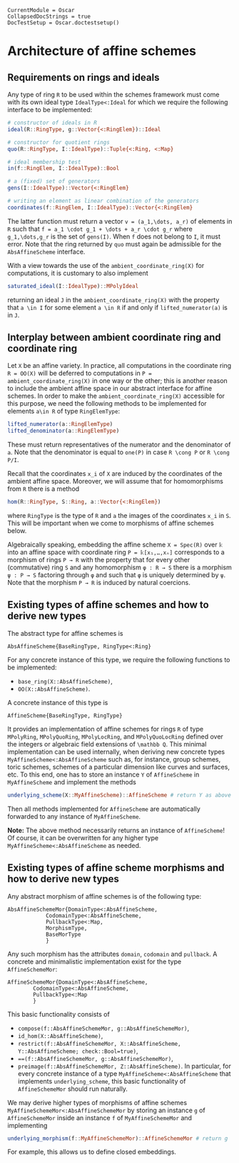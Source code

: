 ```@meta
CurrentModule = Oscar
CollapsedDocStrings = true
DocTestSetup = Oscar.doctestsetup()
```


# Architecture of affine schemes

## Requirements on rings and ideals

Any type of ring ``R`` to be used within the schemes framework
must come with its own ideal type `IdealType<:Ideal` for which
we require the following interface to be implemented:
```julia
# constructor of ideals in R
ideal(R::RingType, g::Vector{<:RingElem})::Ideal

# constructor for quotient rings
quo(R::RingType, I::IdealType)::Tuple{<:Ring, <:Map}

# ideal membership test
in(f::RingElem, I::IdealType)::Bool

# a (fixed) set of generators
gens(I::IdealType)::Vector{<:RingElem}

# writing an element as linear combination of the generators
coordinates(f::RingElem, I::IdealType)::Vector{<:RingElem}
```
The latter function must return a vector ``v = (a_1,\dots, a_r)``
of elements in ``R`` such that ``f = a_1 \cdot g_1 + \dots + a_r \cdot g_r``
where ``g_1,\dots,g_r`` is the set of `gens(I)`. When ``f`` does
not belong to ``I``, it must error. Note that the ring returned by
`quo` must again be admissible for the `AbsAffineScheme` interface.

With a view towards the use of the `ambient_coordinate_ring(X)` for computations,
it is customary to also implement
```julia
saturated_ideal(I::IdealType)::MPolyIdeal
```
returning an ideal ``J`` in the `ambient_coordinate_ring(X)` with the property
that ``a \in I`` for some element ``a \in R`` if and only if
`lifted_numerator(a)` is in ``J``.


## Interplay between ambient coordinate ring and coordinate ring

Let ``X`` be an affine variety.
In practice, all computations in the coordinate ring `R = OO(X)` will be deferred to
computations in `P = ambient_coordinate_ring(X)` in one way or the other;
this is another reason to include the ambient affine space in our abstract
interface for affine schemes. In order to make the `ambient_coordinate_ring(X)`
accessible for this purpose, we need the following methods to be implemented
for elements ``a\in R`` of type `RingElemType`:
```julia
lifted_numerator(a::RingElemType)
lifted_denominator(a::RingElemType)
```
These must return representatives of the numerator and the denominator
of ``a``. Note that the denominator is equal to `one(P)` in case
``R \cong P`` or ``R \cong P/I``.

Recall that the coordinates ``x_i`` of ``X`` are induced by the coordinates of
the ambient affine space.
Moreover, we will assume that for homomorphisms from ``R``
there is a method
```julia
hom(R::RingType, S::Ring, a::Vector{<:RingElem})
```
where `RingType` is the type of ``R`` and `a` the images
of the coordinates ``x_i`` in ``S``. This will be important
when we come to morphisms of affine schemes below.

Algebraically speaking, embedding the affine scheme ``X = Spec(R)`` over ``𝕜``
into an affine space with coordinate ring ``P = 𝕜[x₁,…,xₙ]`` corresponds to
a morphism of rings ``P → R`` with the property that for every other (commutative)
ring ``S`` and any homomorphism ``φ : R → S`` there is a morphism
``ψ : P → S`` factoring through ``φ`` and such that ``φ``
is uniquely determined by ``ψ``.
Note that the morphism ``P → R`` is induced by natural coercions.


## Existing types of affine schemes and how to derive new types

The abstract type for affine schemes is
```@docs
AbsAffineScheme{BaseRingType, RingType<:Ring}
```
For any concrete instance of this type, we require the following
functions to be implemented:
- `base_ring(X::AbsAffineScheme)`,
- `OO(X::AbsAffineScheme)`.

A concrete instance of this type is
```@docs
AffineScheme{BaseRingType, RingType}
```
It provides an implementation of affine schemes for rings ``R`` of type
`MPolyRing`, `MPolyQuoRing`, `MPolyLocRing`, and `MPolyQuoLocRing`
defined over the integers or algebraic field extensions of ``\mathbb Q``.
This minimal implementation can be used internally, when deriving new
concrete types `MyAffineScheme<:AbsAffineScheme` such as, for instance,
group schemes, toric schemes, schemes of a particular dimension
like curves and surfaces, etc. To this end, one has to store
an instance `Y` of `AffineScheme` in `MyAffineScheme` and implement the methods
```julia
underlying_scheme(X::MyAffineScheme)::AffineScheme # return Y as above
```
Then all methods implemented for `AffineScheme` are automatically
forwarded to any instance of `MyAffineScheme`.

**Note:** The above method necessarily returns an instance of `AffineScheme`!
Of course, it can be overwritten for any higher type `MyAffineScheme<:AbsAffineScheme` as needed.


## Existing types of affine scheme morphisms and how to derive new types

Any abstract morphism of affine schemes is of the following type:
```@docs
AbsAffineSchemeMor{DomainType<:AbsAffineScheme,
            CodomainType<:AbsAffineScheme,
            PullbackType<:Map,
            MorphismType,
            BaseMorType
            }
```
Any such morphism has the attributes `domain`, `codomain` and `pullback`.
A concrete and minimalistic implementation exist for the type `AffineSchemeMor`:
```@docs
AffineSchemeMor{DomainType<:AbsAffineScheme,
        CodomainType<:AbsAffineScheme,
        PullbackType<:Map
        }
```
This basic functionality consists of
- `compose(f::AbsAffineSchemeMor, g::AbsAffineSchemeMor)`,
- `id_hom(X::AbsAffineScheme)`,
- `restrict(f::AbsAffineSchemeMor, X::AbsAffineScheme, Y::AbsAffineScheme; check::Bool=true)`,
- `==(f::AbsAffineSchemeMor, g::AbsAffineSchemeMor)`,
- `preimage(f::AbsAffineSchemeMor, Z::AbsAffineScheme)`.
In particular, for every concrete instance of a type `MyAffineScheme<:AbsAffineScheme` that
implements `underlying_scheme`, this basic functionality of `AffineSchemeMor`
should run naturally.

We may derive higher types of morphisms of affine schemes `MyAffineSchemeMor<:AbsAffineSchemeMor`
by storing an instance `g` of `AffineSchemeMor` inside an instance `f` of
`MyAffineSchemeMor` and implementing
```julia
underlying_morphism(f::MyAffineSchemeMor)::AffineSchemeMor # return g
```
For example, this allows us to define closed embeddings.
